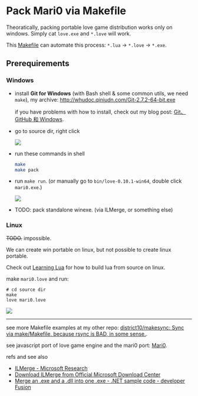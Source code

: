 # Pack Mari0 via Makefile

Theoratically, packing portable love game distribution works only on windows.
Simply cat `love.exe` and `*.love` will work.

This [Makefile](Makefile) can automate this process: `*.lua` -> `*.love` -> `*.exe`.

## Prerequirements

### Windows

-   install **Git for Windows** (with Bash shell & some common utils, we need
    `make`), my archive: <http://whudoc.qiniudn.com/Git-2.7.2-64-bit.exe>

    if you have problems with how to install, check out my blog post: [Git、
    GitHub 和 Windows](http://tangzx.qiniudn.com/post-0044-git-github-notes.html#%E4%B8%8B%E8%BD%BD-git-for-windows).

-   go to source dir, right click

    ![](http://whudoc.qiniudn.com/github-guide/img/gitbash-gitgui.png)

-   run these commands in shell

    ```bash
    make
    make pack
    ```

-   run `make run`. (or manually go to `bin/love-0.10.1-win64`, double click `mari0.exe`.)

    ![](http://whudoc.qiniudn.com/2016/github-mari0-pack.png)

-   TODO: pack standalone winexe. (via ILMerge, or something else)

### Linux

~~TODO.~~ impossible.

We can create win portable on linux, but not possible to create linux portable.

Check out [Learning Lua](http://tangzx.qiniudn.com/post-0101-learning-lua.html)
for how to build lua from source on linux.

make `mari0.love` and run:

```
# cd source dir
make
love mari0.love
```

![](http://whudoc.qiniudn.com/2016/github-mari0-linux.png)

---

see more Makefile examples at my other repo: [district10/makesync: Sync via
make/Makefile, because rsync is BAD, in some
sense.](https://github.com/district10/makesync).

see javascript port of love game engine and the mari0 port: [Mari0](http://tannerrogalsky.com/mari0/).

refs and see also

  - [ILMerge - Microsoft Research](http://research.microsoft.com/en-us/people/mbarnett/ilmerge.aspx)
  - [Download ILMerge from Official Microsoft Download Center](https://www.microsoft.com/en-us/download/details.aspx?id=17630)
  - [Merge an .exe and a .dll into one .exe - .NET sample code - developer Fusion](http://www.developerfusion.com/code/4504/merge-an-exe-and-a-dll-into-one-exe/)
